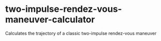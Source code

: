 # two-impulse-rendez-vous-maneuver-calculator
Calculates the trajectory of a classic two-impulse rendez-vous maneuver
